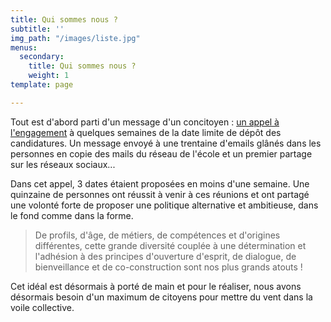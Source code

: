 ```yaml
---
title: Qui sommes nous ?
subtitle: ''
img_path: "/images/liste.jpg"
menus:
  secondary:
    title: Qui sommes nous ?
    weight: 1
template: page

---
```

Tout est d'abord parti d'un message d'un concitoyen : [un appel à l'engagement](/posts/appel/) à quelques semaines de la date limite de dépôt des candidatures. Un message envoyé à une trentaine d'emails glânés dans les personnes en copie des mails du réseau de l'école et un premier partage sur les réseaux sociaux...

Dans cet appel, 3 dates étaient proposées en moins d'une semaine. Une quinzaine de personnes ont réussit à venir à ces réunions et ont partagé une volonté forte de proposer une politique alternative et ambitieuse, dans le fond comme dans la forme.

> De profils, d'âge, de métiers, de compétences et d'origines différentes, cette grande diversité couplée à une détermination et l'adhésion à des principes d'ouverture d'esprit, de dialogue, de bienveillance et de co-construction sont nos plus grands atouts !

Cet idéal est désormais à porté de main et pour le réaliser, nous avons désormais besoin d'un maximum de citoyens pour mettre du vent dans la voile collective.